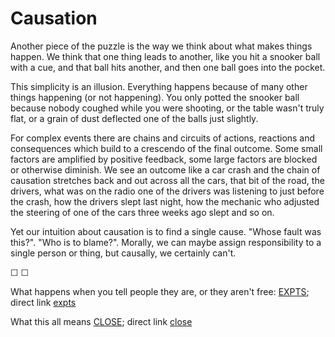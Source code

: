 # Causation

Another piece of the puzzle is the way we think about what makes things happen. We think that one thing leads to another, like you hit a snooker ball with a cue, and that ball hits another, and then one ball goes into the pocket.

This simplicity is an illusion. Everything happens because of many other things happening (or not happening). You only potted the snooker ball because nobody coughed while you were shooting, or the table wasn't truly flat, or a grain of dust deflected one of the balls just slightly. 

For complex events there are chains and circuits of actions, reactions and consequences which build to a crescendo of the final outcome. Some small factors are amplified by positive feedback, some large factors are blocked or otherwise diminish. We see an outcome like a car crash and the chain of causation stretches back and out across all the cars, that bit of the road, the drivers, what was on the radio one of the drivers was listening to just before the crash, how the drivers slept last night, how the mechanic who adjusted the steering of one of the cars three weeks ago slept and so on.

Yet our intuition about causation is to find a single cause. "Whose fault was this?". "Who is to blame?". Morally, we can maybe assign responsibility to a single person or thing, but causally, we certainly can't.


&#9744; &#9744;

What happens when you tell people they are, or they aren't free: [EXPTS](https://twitter.com/intent/tweet?text=@ChoiceEngine%20EXPTS); direct link [expts](expts)

What this all means [CLOSE](https://twitter.com/intent/tweet?text=@ChoiceEngine%20CLOSE); direct link [close](close)

